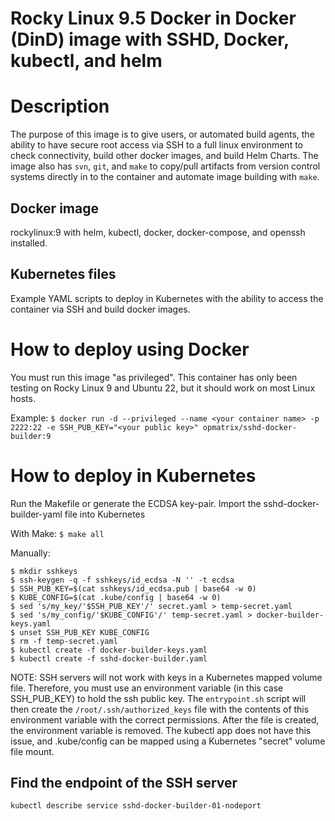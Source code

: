 Rocky Linux 9.5 Docker in Docker (DinD) image with SSHD, Docker, kubectl, and helm
===============================

# Description
The purpose of this image is to give users, or automated build agents, the ability to have secure root access via SSH to a full linux
environment to check connectivity, build other docker images, and build Helm Charts.  The image also has ``svn``, ``git``, and ``make`` to copy/pull
artifacts from version control systems directly in to the container and automate image building with ``make``. 

## Docker image

rockylinux:9 with helm, kubectl, docker, docker-compose, and openssh installed.

## Kubernetes files

Example YAML scripts to deploy in Kubernetes with the ability to access the container via SSH and build docker images.

# How to deploy using Docker
You must run this image "as privileged".  This container has only been testing on Rocky Linux 9 and Ubuntu 22, but it should 
work on most Linux hosts.

Example:
``
$ docker run -d --privileged --name <your container name> -p 2222:22 -e SSH_PUB_KEY="<your public key>" opmatrix/sshd-docker-builder:9
``

# How to deploy in Kubernetes

Run the Makefile or generate the ECDSA key-pair.
Import the sshd-docker-builder-yaml file into Kubernetes

With Make:
``
$ make all
``

Manually:
```
$ mkdir sshkeys
$ ssh-keygen -q -f sshkeys/id_ecdsa -N '' -t ecdsa
$ SSH_PUB_KEY=$(cat sshkeys/id_ecdsa.pub | base64 -w 0)
$ KUBE_CONFIG=$(cat .kube/config | base64 -w 0)
$ sed 's/my_key/'$SSH_PUB_KEY'/' secret.yaml > temp-secret.yaml
$ sed 's/my_config/'$KUBE_CONFIG'/' temp-secret.yaml > docker-builder-keys.yaml
$ unset SSH_PUB_KEY KUBE_CONFIG
$ rm -f temp-secret.yaml
$ kubectl create -f docker-builder-keys.yaml
$ kubectl create -f sshd-docker-builder.yaml
```

NOTE:  SSH servers will not work with keys in a Kubernetes mapped volume file.  Therefore, you must use an environment variable (in 
this case SSH_PUB_KEY) to hold the ssh public key.  The ``entrypoint.sh`` script will then create the ``/root/.ssh/authorized_keys`` file
 with the contents of this environment variable with the correct permissions.  After the file is created, the environment variable is 
 removed.  The kubectl app does not have this issue, and .kube/config can be mapped using a Kubernetes "secret" volume file mount. 

## Find the endpoint of the SSH server
```
kubectl describe service sshd-docker-builder-01-nodeport
```
